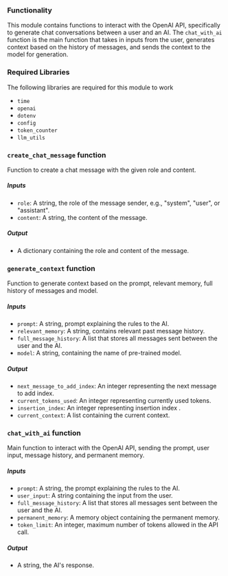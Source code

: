 ### Functionality
This module contains functions to interact with the OpenAI API, specifically to generate chat conversations between a user and an AI. The `chat_with_ai` function is the main function that takes in inputs from the user, generates context based on the history of messages, and sends the context to the model for generation. 

### Required Libraries
The following libraries are required for this module to work
- `time`
- `openai`
- `dotenv`
- `config`
- `token_counter` 
- `llm_utils`

### `create_chat_message` function
Function to create a chat message with the given role and content.
##### Inputs 
- `role`: A string, the role of the message sender, e.g., "system", "user", or "assistant".
- `content`: A string, the content of the message.

##### Output 
- A dictionary containing the role and content of the message.

### `generate_context` function
Function to generate context based on the prompt, relevant memory, full history of messages and model. 
##### Inputs
- `prompt`: A string, prompt explaining the rules to the AI.
- `relevant_memory`: A string, contains relevant past message history.
- `full_message_history`: A list that stores all messages sent between the user and the AI.
- `model`: A string, containing the name of pre-trained model.

##### Output 
- `next_message_to_add_index`:  An integer representing the next message to add index.
- `current_tokens_used`: An integer representing currently used tokens.
- `insertion_index`: An integer representing insertion index .
- `current_context`: A list containing the current context.

### `chat_with_ai` function
Main function to interact with the OpenAI API, sending the prompt, user input, message history, and permanent memory.
##### Inputs
- `prompt`: A string, the prompt explaining the rules to the AI.
- `user_input`: A string containing the input from the user.
- `full_message_history`: A list that stores all messages sent between the user and the AI.
- `permanent_memory`: A memory object containing the permanent memory.
- `token_limit`: An integer, maximum number of tokens allowed in the API call.

##### Output
- A string, the AI's response.